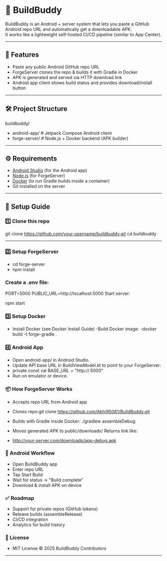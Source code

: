 # 🚀 BuildBuddy

BuildBuddy is an Android + server system that lets you paste a GitHub Android repo URL and automatically get a downloadable APK.  
It works like a lightweight self-hosted CI/CD pipeline (similar to App Center).

---

## 📱 Features
- Paste any public Android GitHub repo URL  
- ForgeServer clones the repo & builds it with Gradle in Docker  
- APK is generated and served via HTTP download link  
- Android app client shows build status and provides download/install button  

---

## 🛠️ Project Structure
buildbuddy/
- android-app/ # Jetpack Compose Android client
-  forge-server/ # Node.js + Docker backend (APK builder)

---

## ⚙️ Requirements
- [Android Studio](https://developer.android.com/studio) (for the Android app)
- [Node.js](https://nodejs.org/) (for ForgeServer)
- [Docker](https://docs.docker.com/get-docker/) (to run Gradle builds inside a container)
- Git installed on the server

---

## 🔧 Setup Guide

### 1️⃣ Clone this repo

git clone https://github.com/your-username/buildbuddy.git
cd buildbuddy

---
### 2️⃣ Setup ForgeServer
- cd forge-server
- npm install
  
### Create a .env file:

PORT=5000
PUBLIC_URL=http://localhost:5000
Start server:

npm start

### 3️⃣ Setup Docker

- Install Docker (see Docker Install Guide)
-Build Docker image:
-docker build -t forge-gradle .

### 4️⃣ Android App

- Open android-app/ in Android Studio.
- Update API base URL in BuildViewModel.kt to point to your ForgeServer:
- private const val BASE_URL = "http://<your-server-ip>:5000"
- Run on emulator or device.

### 📦 How ForgeServer Works

- Accepts repo URL from Android app
- Clones repo:git clone https://github.com/Abhi95081/BuildBuddy.git
- Builds with Gradle inside Docker:
./gradlew assembleDebug

- Moves generated APK to public/downloads/
Returns link like:
- http://your-server.com/downloads/app-debug.apk

### 📲 Android Workflow

- Open BuildBuddy app
- Enter repo URL
- Tap Start Build
- Wait for status → "Build complete"
- Download & install APK on device

### ✅ Roadmap

 - Support for private repos (GitHub tokens)
 - Release builds (assembleRelease)
 - CI/CD integration
 - Analytics for build history

### 📜 License

- MIT License © 2025 BuildBuddy Contributors

---
